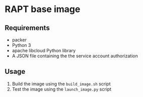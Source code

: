 # RAPT base image

## Requirements

* packer
* Python 3
* apache libcloud Python library
* A JSON file containing the the service account authorization

## Usage

1. Build the image using the `build_image.sh` script
2. Test the image using the `launch_image.py` script

